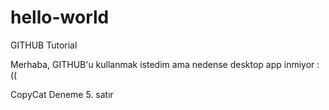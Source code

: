 # hello-world
GITHUB Tutorial

Merhaba, GITHUB'u kullanmak istedim ama nedense desktop app inmiyor :((

CopyCat
Deneme 5. satır
